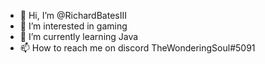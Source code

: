 - 👋 Hi, I’m @RichardBatesIII
- 👀 I’m interested in gaming
- 🌱 I’m currently learning Java
- 📫 How to reach me on discord TheWonderingSoul#5091
